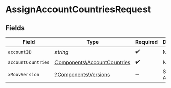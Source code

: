 # AssignAccountCountriesRequest


## Fields

| Field                                                                      | Type                                                                       | Required                                                                   | Description                                                                |
| -------------------------------------------------------------------------- | -------------------------------------------------------------------------- | -------------------------------------------------------------------------- | -------------------------------------------------------------------------- |
| `accountID`                                                                | *string*                                                                   | :heavy_check_mark:                                                         | N/A                                                                        |
| `accountCountries`                                                         | [Components\AccountCountries](../../Models/Components/AccountCountries.md) | :heavy_check_mark:                                                         | N/A                                                                        |
| `xMoovVersion`                                                             | [?Components\Versions](../../Models/Components/Versions.md)                | :heavy_minus_sign:                                                         | Specify an API version.                                                    |